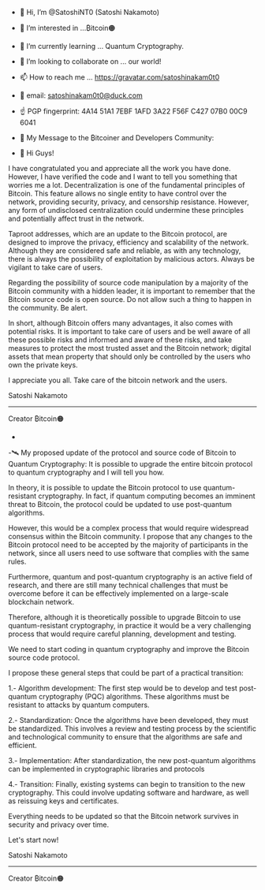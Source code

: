 - 👋 Hi, I’m @SatoshiNT0 (Satoshi Nakamoto)
- 👀 I’m interested in ...₿itcoin🟠
- 🌱 I’m currently learning ... Quantum Cryptography.
- 💞️ I’m looking to collaborate on ... our world!
- 📫 How to reach me ... https://gravatar.com/satoshinakam0t0
- 📧 email: satoshinakam0t0@duck.com
- ☝ PGP fingerprint: 4A14 51A1 7EBF 1AFD 3A22 F56F C427 07B0 00C9 6041

- 📄 My Message to the ₿itcoiner and Developers Community:

- 📡 Hi Guys!

I have congratulated you and appreciate all the work you have done. However, I have verified the code and I want to tell you something that worries me a lot. Decentralization is one of the fundamental principles of Bitcoin. This feature allows no single entity to have control over the network, providing security, privacy, and censorship resistance. However, any form of undisclosed centralization could undermine these principles and potentially affect trust in the network.

Taproot addresses, which are an update to the Bitcoin protocol, are designed to improve the privacy, efficiency and scalability of the network. Although they are considered safe and reliable, as with any technology, there is always the possibility of exploitation by malicious actors. Always be vigilant to take care of users.

Regarding the possibility of source code manipulation by a majority of the Bitcoin community with a hidden leader, it is important to remember that the Bitcoin source code is open source. Do not allow such a thing to happen in the community. Be alert.

In short, although Bitcoin offers many advantages, it also comes with potential risks. It is important to take care of users and be well aware of all these possible risks and informed and aware of these risks, and take measures to protect the most trusted asset and the Bitcoin network; digital assets that mean property that should only be controlled by the users who own the private keys.

I appreciate you all. Take care of the bitcoin network and the users.

Satoshi Nakamoto 
___________________ 
Creator ₿itcoin🟠

-

-🛰 My proposed update of the protocol and source code of Bitcoin to Quantum Cryptography:
It is possible to upgrade the entire bitcoin protocol to quantum cryptography and I will tell you how.

In theory, it is possible to update the Bitcoin protocol to use quantum-resistant cryptography. In fact, if quantum computing becomes an imminent threat to Bitcoin, the protocol could be updated to use post-quantum algorithms.

However, this would be a complex process that would require widespread consensus within the Bitcoin community. I propose that any changes to the Bitcoin protocol need to be accepted by the majority of participants in the network, since all users need to use software that complies with the same rules.

Furthermore, quantum and post-quantum cryptography is an active field of research, and there are still many technical challenges that must be overcome before it can be effectively implemented on a large-scale blockchain network.

Therefore, although it is theoretically possible to upgrade Bitcoin to use quantum-resistant cryptography, in practice it would be a very challenging process that would require careful planning, development and testing.

We need to start coding in quantum cryptography and improve the Bitcoin source code protocol.

I propose these general steps that could be part of a practical transition:

1.- Algorithm development: The first step would be to develop and test post-quantum cryptography (PQC) algorithms. These algorithms must be resistant to attacks by quantum computers.

2.- Standardization: Once the algorithms have been developed, they must be standardized. This involves a review and testing process by the scientific and technological community to ensure that the algorithms are safe and efficient.

3.- Implementation: After standardization, the new post-quantum algorithms can be implemented in cryptographic libraries and protocols

4.- Transition: Finally, existing systems can begin to transition to the new cryptography. This could involve updating software and hardware, as well as reissuing keys and certificates.

Everything needs to be updated so that the Bitcoin network survives in security and privacy over time.

Let's start now!

Satoshi Nakamoto 
___________________ 
Creator ₿itcoin🟠

<!---
SatoshiNT0/SatoshiNT0 is a ✨ special ✨ repository because its `README.md` (this file) appears on your GitHub profile.
You can click the Preview link to take a look at your changes.
--->
